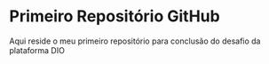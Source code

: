 # Primeiro Repositório GitHub
Aqui reside o meu primeiro repositório para conclusão do desafio da plataforma DIO
